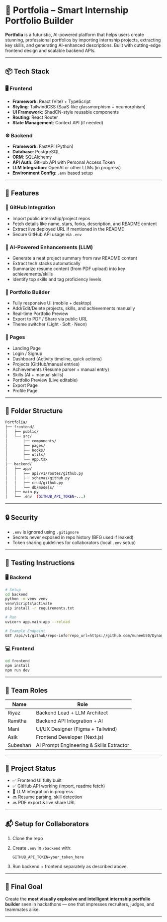 

# 🚀 Portfolia – Smart Internship Portfolio Builder

**Portfolia** is a futuristic, AI-powered platform that helps users create stunning, professional portfolios by importing internship projects, extracting key skills, and generating AI-enhanced descriptions. Built with cutting-edge frontend design and scalable backend APIs.

---

## 📦 Tech Stack

### 🖥️ Frontend

* **Framework**: React (Vite) + TypeScript
* **Styling**: TailwindCSS (SaaS-like glassmorphism + neumorphism)
* **UI Framework**: ShadCN-style reusable components
* **Routing**: React Router
* **State Management**: Context API (if needed)

### ⚙️ Backend

* **Framework**: FastAPI (Python)
* **Database**: PostgreSQL
* **ORM**: SQLAlchemy
* **API Auth**: GitHub API with Personal Access Token
* **LLM Integration**: OpenAI or other LLMs (in progress)
* **Environment Config**: `.env` based setup

---

## 🎯 Features

### 🔗 GitHub Integration

* Import public internship/project repos
* Fetch details like name, stars, forks, description, and README content
* Extract live deployed URL if mentioned in the README
* Secure GitHub API usage via `.env`

### 🧠 AI-Powered Enhancements (LLM)

* Generate a neat project summary from raw README content
* Extract tech stacks automatically
* Summarize resume content (from PDF upload) into key achievements/skills
* Identify top skills and tag proficiency levels

### 📄 Portfolio Builder

* Fully responsive UI (mobile + desktop)
* Add/Edit/Delete projects, skills, and achievements manually
* Real-time Portfolio Preview
* Export to PDF / Share via public URL
* Theme switcher (Light · Soft · Neon)

### 🧩 Pages

* Landing Page
* Login / Signup
* Dashboard (Activity timeline, quick actions)
* Projects (GitHub/manual entries)
* Achievements (Resume parser + manual entry)
* Skills (AI + manual skills)
* Portfolio Preview (Live editable)
* Export Page
* Profile Page

---

## 📁 Folder Structure

```bash
Portfolia/
├── frontend/
│   ├── public/
│   └── src/
│       ├── components/
│       ├── pages/
│       ├── hooks/
│       ├── utils/
│       └── App.tsx
├── backend/
│   ├── app/
│   │   ├── api/v1/routes/github.py
│   │   ├── schemas/github.py
│   │   ├── crud/github.py
│   │   └── db/models/
│   ├── main.py
│   └── .env  (GITHUB_API_TOKEN=...)
```

---

## 🔒 Security

* `.env` is ignored using `.gitignore`
* Secrets never exposed in repo history (BFG used if leaked)
* Token sharing guidelines for collaborators (local `.env` setup)

---

## 🧪 Testing Instructions

### 🖥️ Backend

```bash
# Setup
cd backend
python -m venv venv
venv\Scripts\activate
pip install -r requirements.txt

# Run
uvicorn app.main:app --reload

# Example Endpoint
GET /api/v1/github/repo-info?repo_url=https://github.com/muneeb50/Dynamic-Scheduler-and-Route-Planner
```

### 💻 Frontend

```bash
cd frontend
npm install
npm run dev
```

---

## 🤝 Team Roles

| Name     | Role                                     |
| -------- | ---------------------------------------- |
| Riyaz    | Backend Lead + LLM Architect             |
| Ramitha  | Backend API Integration + AI             |
| Mani     | UI/UX Designer (Figma + Tailwind)        |
| Asik     | Frontend Developer (Next.js)             |
| Subeshan | AI Prompt Engineering & Skills Extractor |

---

## 📌 Project Status

* ✅ Frontend UI fully built
* ✅ GitHub API working (import, readme fetch)
* 🔄 LLM integration in progress
* 🔜 Resume parsing, skill detection
* 🔜 PDF export & live share URL

---

## 📬 Setup for Collaborators

1. Clone the repo
2. Create `.env` in `/backend` with:

   ```
   GITHUB_API_TOKEN=your_token_here
   ```
3. Run backend + frontend separately as described above.

---

## 🏁 Final Goal

Create the **most visually explosive and intelligent internship portfolio builder** seen in hackathons — one that impresses recruiters, judges, and teammates alike.

---
